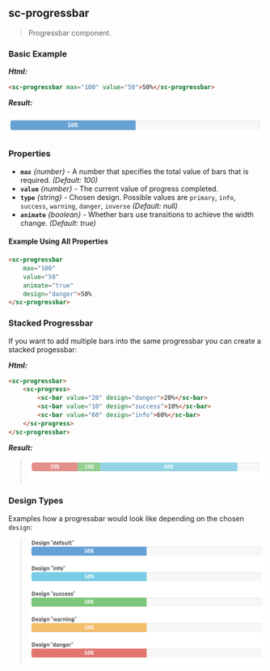 ## sc-progressbar

> Progressbar component.


### Basic Example

***Html:***

```html
<sc-progressbar max="100" value="50">50%</sc-progressbar>
```

***Result:***

![](docs/images/component_wiProgressbar_BasicExample.png)


### Properties

* **`max`** *{number}* - A number that specifies the total value of bars that is required. *(Default: 100)*
* **`value`**  *{number}* - The current value of progress completed. 
* **`type`** *{string}* - Chosen design. Possible values are `primary`, `info`, `success`, `warning`, `danger`, `inverse` *(Default: null)*
* **`animate`** *{boolean}* - Whether bars use transitions to achieve the width change. *(Default: true)*

#### Example Using All Properties

```html
<sc-progressbar 
	max="100" 
	value="50" 
	animate="true" 
	design="danger">50%
</sc-progressbar>
```

### Stacked Progressbar

If you want to add multiple bars into the same progressbar you can create a stacked progessbar:

***Html:***
```html
<sc-progressbar>
    <sc-progress>
        <sc-bar value="20" design="danger">20%</sc-bar>
        <sc-bar value="10" design="success">10%</sc-bar>
        <sc-bar value="60" design="info">60%</sc-bar>
    </sc-progress>
</sc-progressbar>
```

***Result:***


> ![](docs/images/component_wiProgressbar_StackedProgressbar.png)


### Design Types

Examples how a progressbar would look like depending on the chosen `design`:

> ![](docs/images/component_wiProgressbar_Types.png)




